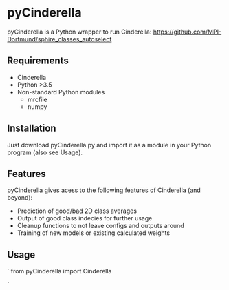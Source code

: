 # pyCinderella
pyCinderella is a Python wrapper to run Cinderella: https://github.com/MPI-Dortmund/sphire_classes_autoselect
## Requirements
- Cinderella
- Python >3.5
- Non-standard Python modules
   - mrcfile
   - numpy 

## Installation
Just download pyCinderella.py and import it as a module in your Python program (also see Usage).

## Features
pyCinderella gives acess to the following features of Cinderella (and beyond):
- Prediction of good/bad 2D class averages
- Output of good class indecies for further usage
- Cleanup functions to not leave configs and outputs around
- Training of new models or existing calculated weights

## Usage
`
from pyCinderella import Cinderella




`
